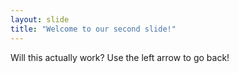 ```yaml
---
layout: slide
title: "Welcome to our second slide!"
---
```

Will this actually work?
Use the left arrow to go back!
